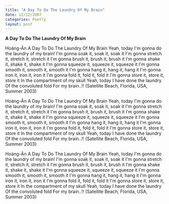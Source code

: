 ```yaml
---
title: "A Day To Do The Laundry Of My Brain"
date: 12/12/2007
categories: Poetry
layout: post
---
```


**A Day To Do The Laundry Of My Brain**

Hoàng-Ân
A Day To Do The Laundry Of My Brain
Yeah, today
I'm gonna do the laundry of my brain!
I'm gonna soak it, soak it, soak it
I'm gonna stretch it, stretch it, stretch it
I'm gonna brush it, brush it, brush it
I'm gonna shake it, shake it, shake it
I'm gonna squeeze it, squeeze it, squeeze it
I'm gonna smooth it, smooth it, smooth it
I'm gonna hang it, hang it, hang it
I'm gonna iron it, iron it, iron it
I'm gonna fold it, fold it, fold it
I'm gonna store it, store it, store it
In the compartment of my skull
Yeah, today
I have done the laundry
Of the convoluted fold
For my brain..!!
(Satellite Beach, Florida, USA,
 Summer 2003)

Hoàng-Ân
A Day To Do The Laundry Of My Brain
Yeah, today
I'm gonna do the laundry of my brain!
I'm gonna soak it, soak it, soak it
I'm gonna stretch it, stretch it, stretch it
I'm gonna brush it, brush it, brush it
I'm gonna shake it, shake it, shake it
I'm gonna squeeze it, squeeze it, squeeze it
I'm gonna smooth it, smooth it, smooth it
I'm gonna hang it, hang it, hang it
I'm gonna iron it, iron it, iron it
I'm gonna fold it, fold it, fold it
I'm gonna store it, store it, store it
In the compartment of my skull
Yeah, today
I have done the laundry
Of the convoluted fold
For my brain..!!
(Satellite Beach, Florida, USA,
 Summer 2003)

Hoàng-Ân
A Day To Do The Laundry Of My Brain
Yeah, today
I'm gonna do the laundry of my brain!
I'm gonna soak it, soak it, soak it
I'm gonna stretch it, stretch it, stretch it
I'm gonna brush it, brush it, brush it
I'm gonna shake it, shake it, shake it
I'm gonna squeeze it, squeeze it, squeeze it
I'm gonna smooth it, smooth it, smooth it
I'm gonna hang it, hang it, hang it
I'm gonna iron it, iron it, iron it
I'm gonna fold it, fold it, fold it
I'm gonna store it, store it, store it
In the compartment of my skull
Yeah, today
I have done the laundry
Of the convoluted fold
For my brain..!!
(Satellite Beach, Florida, USA,
 Summer 2003)
